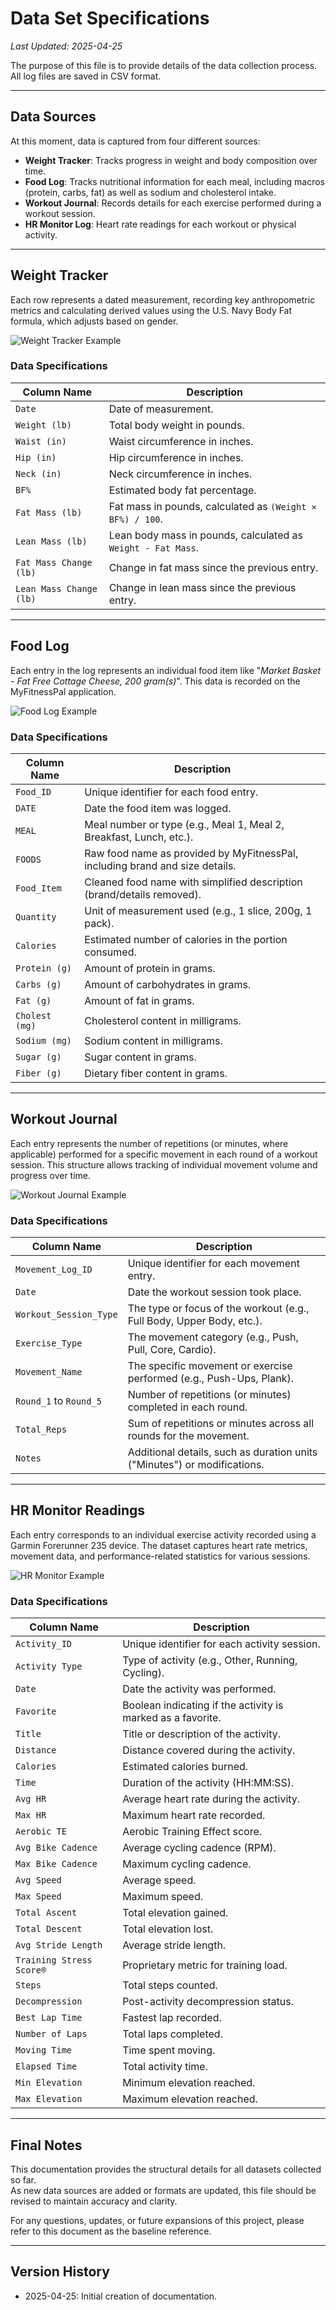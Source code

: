 # Data Set Specifications
_Last Updated: 2025-04-25_

The purpose of this file is to provide details of the data collection process. All log files are saved in CSV format.

---

## Data Sources
At this moment, data is captured from four different sources:
- **Weight Tracker**: Tracks progress in weight and body composition over time.
- **Food Log**: Tracks nutritional information for each meal, including macros (protein, carbs, fat) as well as sodium and cholesterol intake.
- **Workout Journal**: Records details for each exercise performed during a workout session.
- **HR Monitor Log**: Heart rate readings for each workout or physical activity.

---

## Weight Tracker
Each row represents a dated measurement, recording key anthropometric metrics and calculating derived values using the U.S. Navy Body Fat formula, which adjusts based on gender.

![Weight Tracker Example](https://github.com/user-attachments/assets/98f0745a-3b39-411e-8bbf-811ace79d842)

### Data Specifications

| Column Name             | Description |
|--------------------------|-------------|
| `Date`                   | Date of measurement. |
| `Weight (lb)`            | Total body weight in pounds. |
| `Waist (in)`             | Waist circumference in inches. |
| `Hip (in)`               | Hip circumference in inches. |
| `Neck (in)`              | Neck circumference in inches. |
| `BF%`                    | Estimated body fat percentage. |
| `Fat Mass (lb)`          | Fat mass in pounds, calculated as `(Weight × BF%) / 100`. |
| `Lean Mass (lb)`         | Lean body mass in pounds, calculated as `Weight - Fat Mass`. |
| `Fat Mass Change (lb)`   | Change in fat mass since the previous entry. |
| `Lean Mass Change (lb)`  | Change in lean mass since the previous entry. |

---

## Food Log
Each entry in the log represents an individual food item like "_Market Basket - Fat Free Cottage Cheese, 200 gram(s)_". This data is recorded on the MyFitnessPal application.

![Food Log Example](https://github.com/user-attachments/assets/e3983d8f-9995-4e7b-84ff-31707b67f280)

### Data Specifications

| Column Name        | Description |
|--------------------|-------------|
| `Food_ID`          | Unique identifier for each food entry. |
| `DATE`             | Date the food item was logged. |
| `MEAL`             | Meal number or type (e.g., Meal 1, Meal 2, Breakfast, Lunch, etc.). |
| `FOODS`            | Raw food name as provided by MyFitnessPal, including brand and size details. |
| `Food_Item`        | Cleaned food name with simplified description (brand/details removed). |
| `Quantity`         | Unit of measurement used (e.g., 1 slice, 200g, 1 pack). |
| `Calories`         | Estimated number of calories in the portion consumed. |
| `Protein (g)`      | Amount of protein in grams. |
| `Carbs (g)`        | Amount of carbohydrates in grams. |
| `Fat (g)`          | Amount of fat in grams. |
| `Cholest (mg)`     | Cholesterol content in milligrams. |
| `Sodium (mg)`      | Sodium content in milligrams. |
| `Sugar (g)`        | Sugar content in grams. |
| `Fiber (g)`        | Dietary fiber content in grams. |

---

## Workout Journal
Each entry represents the number of repetitions (or minutes, where applicable) performed for a specific movement in each round of a workout session. This structure allows tracking of individual movement volume and progress over time.

![Workout Journal Example](https://github.com/user-attachments/assets/9912aaef-62bb-45a9-97dd-f5407b277374)

### Data Specifications

| Column Name           | Description |
|------------------------|-------------|
| `Movement_Log_ID`      | Unique identifier for each movement entry. |
| `Date`                 | Date the workout session took place. |
| `Workout_Session_Type` | The type or focus of the workout (e.g., Full Body, Upper Body, etc.). |
| `Exercise_Type`        | The movement category (e.g., Push, Pull, Core, Cardio). |
| `Movement_Name`        | The specific movement or exercise performed (e.g., Push-Ups, Plank). |
| `Round_1` to `Round_5` | Number of repetitions (or minutes) completed in each round. |
| `Total_Reps`           | Sum of repetitions or minutes across all rounds for the movement. |
| `Notes`                | Additional details, such as duration units ("Minutes") or modifications. |

---

## HR Monitor Readings
Each entry corresponds to an individual exercise activity recorded using a Garmin Forerunner 235 device. The dataset captures heart rate metrics, movement data, and performance-related statistics for various sessions.

![HR Monitor Example](https://github.com/user-attachments/assets/1b763c2a-e25a-4aa5-9a77-116909b4af44)

### Data Specifications

| Column Name               | Description |
|----------------------------|-------------|
| `Activity_ID`              | Unique identifier for each activity session. |
| `Activity Type`            | Type of activity (e.g., Other, Running, Cycling). |
| `Date`                     | Date the activity was performed. |
| `Favorite`                 | Boolean indicating if the activity is marked as a favorite. |
| `Title`                    | Title or description of the activity. |
| `Distance`                 | Distance covered during the activity. |
| `Calories`                 | Estimated calories burned. |
| `Time`                     | Duration of the activity (HH:MM:SS). |
| `Avg HR`                   | Average heart rate during the activity. |
| `Max HR`                   | Maximum heart rate recorded. |
| `Aerobic TE`               | Aerobic Training Effect score. |
| `Avg Bike Cadence`          | Average cycling cadence (RPM). |
| `Max Bike Cadence`          | Maximum cycling cadence. |
| `Avg Speed`                | Average speed. |
| `Max Speed`                | Maximum speed. |
| `Total Ascent`             | Total elevation gained. |
| `Total Descent`            | Total elevation lost. |
| `Avg Stride Length`        | Average stride length. |
| `Training Stress Score®`   | Proprietary metric for training load. |
| `Steps`                    | Total steps counted. |
| `Decompression`            | Post-activity decompression status. |
| `Best Lap Time`            | Fastest lap recorded. |
| `Number of Laps`           | Total laps completed. |
| `Moving Time`              | Time spent moving. |
| `Elapsed Time`             | Total activity time. |
| `Min Elevation`            | Minimum elevation reached. |
| `Max Elevation`            | Maximum elevation reached. |

---

## Final Notes
This documentation provides the structural details for all datasets collected so far.  
As new data sources are added or formats are updated, this file should be revised to maintain accuracy and clarity.

For any questions, updates, or future expansions of this project, please refer to this document as the baseline reference.

---

## Version History
- 2025-04-25: Initial creation of documentation.
